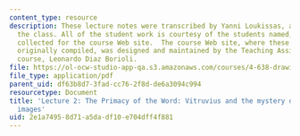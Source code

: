 ```yaml
---
content_type: resource
description: These lecture notes were transcribed by Yanni Loukissas, a student in
  the class. All of the student work is courtesy of the students named, and was originally
  collected for the course Web site.  The course Web site, where these notes were
  originally compiled, was designed and maintained by the Teaching Assistant of the
  course, Leonardo Diaz Borioli.
file: https://ol-ocw-studio-app-qa.s3.amazonaws.com/courses/4-638-drawings-numbers-five-centuries-of-digital-design-fall-2002/2e1a74958d71a5dadf10e704dff4f881_lecture_2.pdf
file_type: application/pdf
parent_uid: df63b8d7-3fad-cc76-2f8d-de6a3094c994
resourcetype: Document
title: 'Lecture 2: The Primacy of the Word: Vitruvius and the mystery of his missing
  images'
uid: 2e1a7495-8d71-a5da-df10-e704dff4f881
---
```

